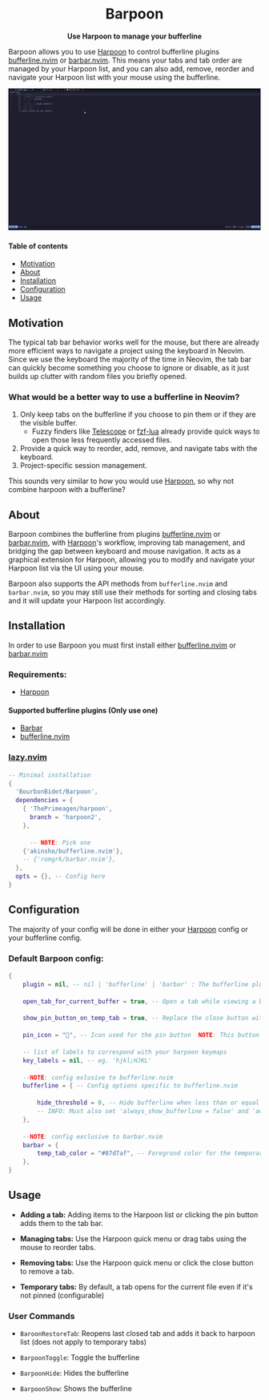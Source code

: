 
<h1 align="center">
  Barpoon
</h1>

<p align="center">
  <b>Use Harpoon to manage your bufferline</b>
</p>



Barpoon allows you to use [Harpoon](https://github.com/ThePrimeagen/harpoon/tree/harpoon2) to control bufferline plugins [bufferline.nvim](https://github.com/akinsho/bufferline.nvim) or [barbar.nvim](https://github.com/romgrk/barbar.nvim).
This means your tabs and tab order are managed by your Harpoon list, 
and you can also add, remove, reorder and navigate your Harpoon list with your mouse using the bufferline.


![Demo](./static/BarpoonDemo.gif)

#### Table of contents

- [Motivation](#motivation)
- [About](#about)
- [Installation](#installation)
- [Configuration](#configuration)
- [Usage](#usage)

## Motivation

The typical tab bar behavior works well for the mouse, but there are already more efficient ways to navigate a project using the keyboard in Neovim. 
Since we use the keyboard the majority of the time in Neovim, the tab bar can quickly become something you choose to ignore or disable, as it just builds up clutter with random files you briefly opened.

### What would be a better way to use a bufferline in Neovim?

1. Only keep tabs on the bufferline if you choose to pin them or if they are the visible buffer.
    - Fuzzy finders like [Telescope](https://github.com/nvim-telescope/telescope.nvim) or [fzf-lua](https://github.com/ibhagwan/fzf-lua) already provide quick ways to open those less frequently accessed files.
2. Provide a quick way to reorder, add, remove, and navigate tabs with the keyboard.
3. Project-specific session management.

This sounds very similar to how you would use [Harpoon](https://github.com/ThePrimeagen/harpoon/tree/harpoon2), so why not combine harpoon with a bufferline?

## About 

Barpoon combines the bufferline from plugins [bufferline.nvim](https://github.com/akinsho/bufferline.nvim) or [barbar.nvim](https://github.com/romgrk/barbar.nvim),
with [Harpoon](https://github.com/ThePrimeagen/harpoon/tree/harpoon2)'s workflow, improving tab management, and bridging the gap between keyboard and mouse navigation.
It acts as a graphical extension for Harpoon, allowing you to modify and navigate your Harpoon list via the UI using your mouse. 

Barpoon also supports the API methods from `bufferline.nvim` and `barbar.nvim`, so you may still use their methods for sorting and closing tabs and it will update your Harpoon list accordingly.



## Installation
In order to use Barpoon you must first install either [bufferline.nvim](https://github.com/akinsho/bufferline.nvim) or [barbar.nvim](https://github.com/romgrk/barbar.nvim)

### Requirements:
- [Harpoon](https://github.com/ThePrimeagen/harpoon/tree/harpoon2)

#### Supported bufferline plugins (Only use one)
  - [Barbar](https://github.com/romgrk/barbar.nvim)
  - [bufferline.nvim](https://github.com/akinsho/bufferline.nvim)


### [lazy.nvim](https://github.com/folke/lazy.nvim)

```lua 
-- Minimal installation
{
  'BourbonBidet/Barpoon',
  dependencies = {
    { 'ThePrimeagen/harpoon',
      branch = 'harpoon2',
    },

      -- NOTE: Pick one
    {'akinsho/bufferline.nvim'},
    -- {'romgrk/barbar.nvim'}, 
  },
  opts = {}, -- Config here
}
```

## Configuration

The majority of your config will be done in either your [Harpoon](https://github.com/ThePrimeagen/harpoon/tree/harpoon2) config or your bufferline config.

###   Default Barpoon config:

```lua
{
	plugin = nil, -- nil | 'bufferline' | 'barbar' : The bufferline plugin to use, will automatically detect installed plugin if set to nil

	open_tab_for_current_buffer = true, -- Open a tab while viewing a buffer that's not harpooned, and then close it when leaving the buffer

	show_pin_button_on_temp_tab = true, -- Replace the close button with a pin button on the temp tab, to add it to harpoon list

	pin_icon = "󰐃", -- Icon used for the pin button  NOTE: This button will harpoon the tab, not the built-in pin feature from bufferline or barbar

	-- list of labels to correspond with your harpoon keymaps
	key_labels = nil, -- eg. 'hjkl;HJKL'

	--NOTE: config exlusive to bufferline.nvim
	bufferline = { -- Config options specific to bufferline.nvim

		hide_threshold = 0, -- Hide bufferline when less than or equal to hide_tab_amount. (Bufferline's default is 1, but for Barpoon it makes sense to show all Harpoon'd tabs)
		-- INFO: Must also set 'always_show_bufferline = false' and 'auto_toggle_bufferline = true' in your bufferline config
	},

	--NOTE: config exclusive to barbar.nvim
	barbar = {
		temp_tab_color = "#87d7af", -- Foregrond color for the temporary tab opened while viewing a file not in the harpoon list
	},
}
```

## Usage

- **Adding a tab:** Adding items to the Harpoon list or clicking the pin button adds them to the tab bar.

- **Managing tabs:** Use the Harpoon quick menu or drag tabs using the mouse to reorder tabs.

- **Removing tabs:** Use the Harpoon quick menu or click the close button to remove a tab.

- **Temporary tabs:** By default, a tab opens for the current file even if it's not pinned (configurable)

### User Commands

- `BaroonRestoreTab`: Reopens last closed tab and adds it back to harpoon list (does not apply to temporary tabs)

- `BarpoonToggle`: Toggle the bufferline

- `BarpoonHide`: Hides the bufferline

- `BarpoonShow`: Shows the bufferline

